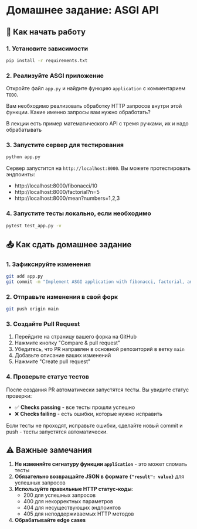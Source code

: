 # Домашнее задание: ASGI API

## 🚀 Как начать работу


### 1. Установите зависимости
```bash
pip install -r requirements.txt
```

### 2. Реализуйте ASGI приложение
Откройте файл `app.py` и найдите функцию `application` с комментарием `TODO`.

Вам необходимо реализовать обработку HTTP запросов внутри этой функции. Какие именно запросы вам нужно обработать?

В лекции есть пример математического API с тремя ручками, их и надо обрабатывать


### 3. Запустите сервер для тестирования
```bash
python app.py
```

Сервер запустится на `http://localhost:8000`. Вы можете протестировать эндпоинты:
- http://localhost:8000/fibonacci/10
- http://localhost:8000/factorial?n=5
- http://localhost:8000/mean?numbers=1,2,3

### 4. Запустите тесты локально, если необходимо
```bash
pytest test_app.py -v
```

## 📤 Как сдать домашнее задание

### 1. Зафиксируйте изменения
```bash
git add app.py
git commit -m "Implement ASGI application with fibonacci, factorial, and mean endpoints"
```

### 2. Отправьте изменения в свой форк
```bash
git push origin main
```

### 3. Создайте Pull Request
1. Перейдите на страницу вашего форка на GitHub
2. Нажмите кнопку "Compare & pull request"
3. Убедитесь, что PR направлен в основной репозиторий в ветку `main`
4. Добавьте описание ваших изменений
5. Нажмите "Create pull request"

### 4. Проверьте статус тестов
После создания PR автоматически запустятся тесты. Вы увидите статус проверки:
- ✅ **Checks passing** - все тесты прошли успешно
- ❌ **Checks failing** - есть ошибки, которые нужно исправить

Если тесты не проходят, исправьте ошибки, сделайте новый commit и push - тесты запустятся автоматически.

## ⚠️ Важные замечания

1. **Не изменяйте сигнатуру функции `application`** - это может сломать тесты
2. **Обязательно возвращайте JSON в формате `{"result": value}`** для успешных запросов
3. **Используйте правильные HTTP статус-коды**:
   - 200 для успешных запросов
   - 400 для некорректных параметров
   - 404 для несуществующих эндпоинтов
   - 405 для неподдерживаемых HTTP методов
4. **Обрабатывайте edge cases**
